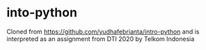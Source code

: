 # into-python
Cloned from https://github.com/yudhafebrianta/intro-python and is interpreted as an assignment from DTI 2020 by Telkom Indonesia
